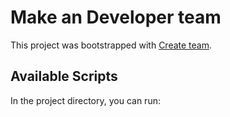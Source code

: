 # Make an Developer team

This project was bootstrapped with [Create team](https://eager-babbage-ffb0f2.netlify.app/).

## Available Scripts

In the project directory, you can run:



